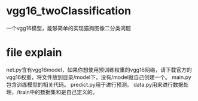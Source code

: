 # vgg16_twoClassification
一个vgg16模型，能够简单的实现猫狗图像二分类问题

# file explain
 net.py含有vgg16model，如果你想使用预训练权重的vgg16网络，请下载官方的vgg16权重，将文件放到目录/model下，没有/model就自己创建一个。
 main.py包含训练模型的相关代码。
 predict.py用于进行预测。
 data.py用来进行数据处理，/train中的数据集和是自己定义的。
 
 
